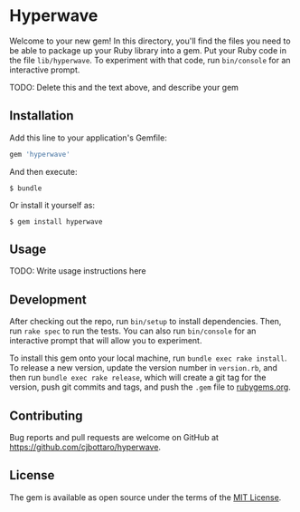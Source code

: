 # Hyperwave

Welcome to your new gem! In this directory, you'll find the files you need to be able to package up your Ruby library into a gem. Put your Ruby code in the file `lib/hyperwave`. To experiment with that code, run `bin/console` for an interactive prompt.

TODO: Delete this and the text above, and describe your gem

## Installation

Add this line to your application's Gemfile:

```ruby
gem 'hyperwave'
```

And then execute:

    $ bundle

Or install it yourself as:

    $ gem install hyperwave

## Usage

TODO: Write usage instructions here

## Development

After checking out the repo, run `bin/setup` to install dependencies. Then, run `rake spec` to run the tests. You can also run `bin/console` for an interactive prompt that will allow you to experiment.

To install this gem onto your local machine, run `bundle exec rake install`. To release a new version, update the version number in `version.rb`, and then run `bundle exec rake release`, which will create a git tag for the version, push git commits and tags, and push the `.gem` file to [rubygems.org](https://rubygems.org).

## Contributing

Bug reports and pull requests are welcome on GitHub at https://github.com/cjbottaro/hyperwave.

## License

The gem is available as open source under the terms of the [MIT License](https://opensource.org/licenses/MIT).
